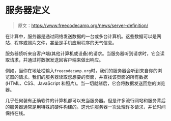 # 服务器定义

> 原文：<https://www.freecodecamp.org/news/server-definition/>

在计算中，服务器是通过网络发送数据的一台或多台计算机。这些数据可以是网站、程序或照片文件，甚至是手机应用程序的天气信息。

服务器侦听来自客户端(其他计算机或设备)的请求。当服务器听到请求时，它会读取请求，并通过将数据发送回客户端来做出响应。

例如，当你在地址栏输入`freecodecamp.org`时，我们的服务器会听到来自你的浏览器的请求。我们的服务器读取您想要的页面，并查找该页面的所有数据(HTML、CSS、JavaScript 和照片)。当一切就绪后，它会将数据发送回您的浏览器。

几乎任何装有正确软件的计算机都可以充当服务器。但是许多流行网站和服务背后的服务器通常是用特殊的硬件构建的。这允许服务器一次处理许多请求，并长时间保持在线。